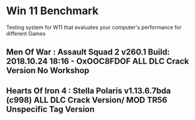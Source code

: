 # Win 11 Benchmark
Testing system for W11 that evaluates your computer's performance for different Games

## Men Of War : Assault Squad 2 v260.1 Build: 2018.10.24 18:16 - OxOOC8FDOF ALL DLC Crack Version No Workshop
## Hearts Of Iron 4 : Stella Polaris v1.13.6.7bda (c998) ALL DLC Crack Version/ MOD TR56 Unspecific Tag Version
